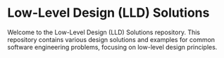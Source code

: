 # Low-Level Design (LLD) Solutions

Welcome to the Low-Level Design (LLD) Solutions repository. This repository contains various design solutions and examples for common software engineering problems, focusing on low-level design principles.
